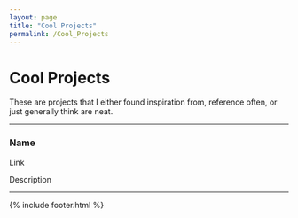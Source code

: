 ```yaml
---
layout: page
title: "Cool Projects"
permalink: /Cool_Projects
---
```


# Cool Projects

These are projects that I either found inspiration from, reference often, or just generally think are neat.


---

### Name

Link

Description

---


{% include footer.html %}
